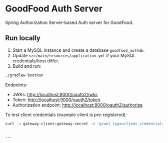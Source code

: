 # GoodFood Auth Server

Spring Authorization Server-based Auth server for GoodFood.

## Run locally

1. Start a MySQL instance and create a database `goodfood_authdb`.
2. Update `src/main/resources/application.yml` if your MySQL credentials/host differ.
3. Build and run:

```bash
./gradlew bootRun
````

Endpoints:

* JWKs: [http://localhost:9000/oauth2/jwks](http://localhost:9000/oauth2/jwks)
* Token: [http://localhost:9000/oauth2/token](http://localhost:9000/oauth2/token)
* Authorization endpoint: [http://localhost:9000/oauth2/authorize](http://localhost:9000/oauth2/authorize)

To test client credentials (example client is pre-registered):

```bash
curl -u gateway-client:gateway-secret -d 'grant_type=client_credentials' http://localhost:9000/oauth2/token
```

````

---